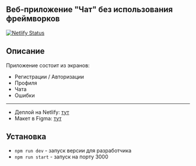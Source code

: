 ## Веб-приложение "Чат" без использования фреймворков

[![Netlify Status](https://api.netlify.com/api/v1/badges/29383828-d647-4abf-8553-be28ee63d810/deploy-status)](https://app.netlify.com/sites/capable-puffpuff-dc3ab9/deploys)

## Описание
Приложение состоит из экранов:
- Регистрации / Авторизации
- Профиля
- Чата
- Ошибки
---
- Деплой на Netlify: [тут](https://capable-puffpuff-dc3ab9.netlify.app)
- Макет в Figma: [тут](https://www.figma.com/file/24EUnEHGEDNLdOcxg7ULwV/Chat?node-id=0%3A1&t=XgjBQHVVn2AaQBhh-0)

## Установка
- `npm run dev` - запуск версии для разработчика
- `npm run start` - запуск на порту 3000
